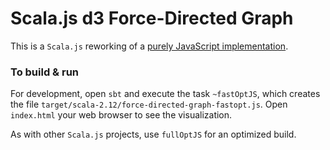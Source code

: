 # Scala.js d3 Force-Directed Graph 

This is a `Scala.js` reworking of a [purely JavaScript implementation](https://bl.ocks.org/mattkohl/146d301c0fc20d89d85880df537de7b0).

### To build & run
For development, open `sbt` and execute the task `~fastOptJS`, which creates the file `target/scala-2.12/force-directed-graph-fastopt.js`. 
Open `index.html` your web browser to see the visualization.

As with other `Scala.js` projects, use `fullOptJS` for an optimized build.



